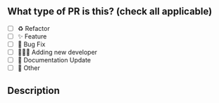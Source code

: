 <!--
  Before submitting a Pull Request, please ensure you've done the following:
  - 📖 Read the Open Sauced Contributing Guide: https://github.com/nsdevaraj/awesome-black-developers/blob/main/CONTRIBUTING.md.
  - 📖 Read the Open Sauced Code of Conduct: https://github.com/ddougie/awesome-black-developersd/blob/main/CODE_OF_CONDUCT.md.
  - 💻 Included links to the developers work.
  - ✅ Provide tests for your changes.
  - 📝 Use descriptive commit messages.
  - 📷 Add username to the action/update-photos.rb.
-->

## What type of PR is this? (check all applicable)

- [ ] ♻️ Refactor
- [ ] ✨ Feature
- [ ] 🐛 Bug Fix
- [ ] 👩🏽‍🦱 Adding new developer
- [ ] 📝 Documentation Update
- [ ] 🚩 Other

## Description

<!--
  Briefly share why this developer belongs on this list (Please be as uplifting and encouraging as possible).
  
  If this is code related to the GitHub Actions, please still consider being uplifting in your description 😀.
-->
